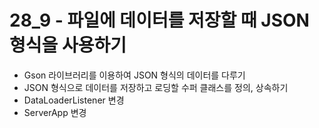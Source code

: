 # 28_9 - 파일에 데이터를 저장할 때 JSON 형식을 사용하기

- Gson 라이브러리를 이용하여 JSON 형식의 데이터를 다루기
- JSON 형식으로 데이터를 저장하고 로딩할 수퍼 클래스를 정의, 상속하기
- DataLoaderListener 변경
- ServerApp 변경
 



  
  
